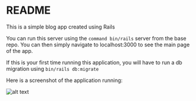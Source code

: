 # README

This is a simple blog app created using Rails

You can run this server using the ```command bin/rails``` server from the base repo. You can then simply navigate to localhost:3000 to see the main page of the app.

If this is your first time running this application, you will have to run a db migration using ```bin/rails db:migrate```

Here is a screenshot of the application running:

![alt text](https://puu.sh/zaebV/d94d5fbdd4.png)

